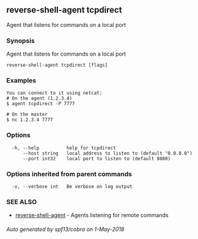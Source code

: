 ## reverse-shell-agent tcpdirect

Agent that listens for commands on a local port

### Synopsis

Agent that listens for commands on a local port

```
reverse-shell-agent tcpdirect [flags]
```

### Examples

```
You can connect to it using netcat:
# On the agent (1.2.3.4)
$ agent tcpdirect -P 7777

# On the master
$ nc 1.2.3.4 7777

```

### Options

```
  -h, --help          help for tcpdirect
      --host string   local address to listen to (default "0.0.0.0")
      --port int32    local port to listen to (default 8080)
```

### Options inherited from parent commands

```
  -v, --verbose int   Be verbose on log output
```

### SEE ALSO

* [reverse-shell-agent](reverse-shell-agent.md)	 - Agents listening for remote commands

###### Auto generated by spf13/cobra on 1-May-2018
